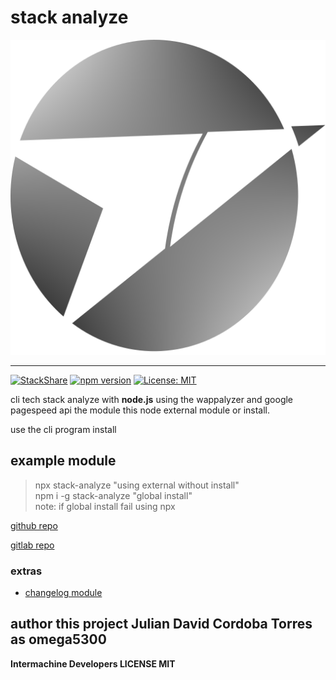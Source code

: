 # stack analyze

![logo](logo-module.png)

***
[![StackShare](https://img.shields.io/badge/tech-stack-0690fa.svg?style=flat)](https://stackshare.io/intermachine-developers/stack-analyze-cli)
[![npm version](https://badge.fury.io/js/stack-analyze.svg)](https://badge.fury.io/js/stack-analyze)
[![License: MIT](https://img.shields.io/badge/License-MIT-yellow.svg)](https://opensource.org/licenses/MIT)

cli tech stack analyze with **node.js** using the wappalyzer and google pagespeed api the module this node external module or install.

use the cli program install

## example module
>npx stack-analyze "using external without install"<br>
>npm i -g stack-analyze "global install"<br>
>note: if global install fail using npx

[github repo](https://github.com/intermachine-developers/stack-analyze.git)

[gitlab repo](https://gitlab.com/Intermachine-dev/stack-analyze)

### extras
- [changelog module](/CHANGELOG.md)
## author this project Julian David Cordoba Torres as omega5300

**Intermachine Developers LICENSE MIT**
